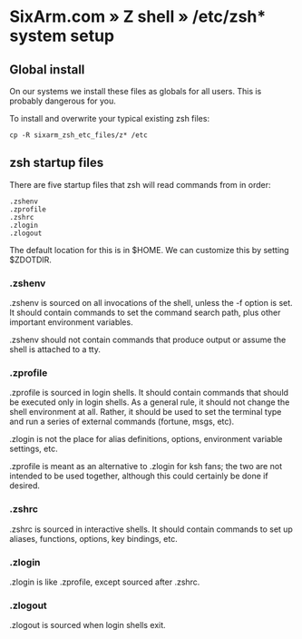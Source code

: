 # SixArm.com » Z shell » /etc/zsh* system setup


## Global install

On our systems we install these files as globals for all users. This is probably dangerous for you.

To install and overwrite your typical existing zsh files:

    cp -R sixarm_zsh_etc_files/z* /etc


## zsh startup files

There are five startup files that zsh will read commands from in order:

    .zshenv
    .zprofile
    .zshrc
    .zlogin
    .zlogout

The default location for this is in $HOME. We can customize this by setting $ZDOTDIR.


### .zshenv

.zshenv is sourced on all invocations of the shell, unless the -f option is set. It should contain commands to set the command search path, plus other important environment variables.

.zshenv should not contain commands that produce output or assume the shell is attached to a tty.


### .zprofile

.zprofile is sourced in login shells. It should contain commands that should be executed only in login shells. As a general rule, it should not change the shell environment at all. Rather, it should be used to set the terminal type and run a series of external commands (fortune, msgs, etc).

.zlogin is not the place for alias definitions, options, environment variable settings, etc.

.zprofile is meant as an alternative to .zlogin for ksh fans; the two are not intended to be used together, although this could certainly be done if desired. 


### .zshrc

.zshrc is sourced in interactive shells. It should contain commands to set up aliases, functions, options, key bindings, etc.


### .zlogin

.zlogin is like .zprofile, except sourced after .zshrc.



### .zlogout

.zlogout is sourced when login shells exit.



